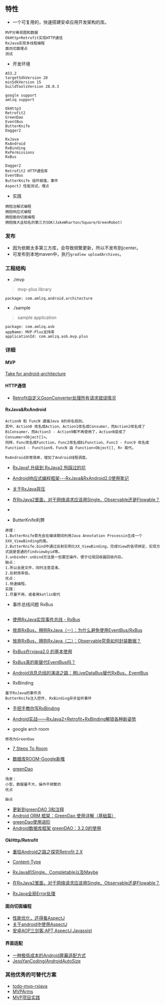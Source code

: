 ## 特性
- 一个可复用的，快速搭建安卓应用开发架构的库。
```
MVP分离视图和数据
OkHttp+Retrofit实现HTTP通信
RxJava实现多线程编程
面向切面埋点
测试
```

- 开发环境
```
AS3.2
targetSdkVersion 28
minSdkVersion 15
buildToolsVersion 28.0.3

google support
amlzq support

OkHttp3
Retrofit2
GreenDao
EventBus
ButterKnife
Dagger2

RxJava
RxAndroid
RxBinding
RxPermissions
RxBus

Dagger2
Retrofit2 HTTP通信库
EventBus
ButterKnife 组件赋值，事件
AspectJ 性能测试，埋点
```

- 实践
```
拥抱注解式编程
拥抱响应式编程
拥抱面向切面编程
拥抱强大且知名的第三方SDK(JakeWharton/Square/GreenRobot)
```

### 发布
- 因为依赖太多第三方库，会导致频繁更新，所以不发布到jcenter。
- 可发布到本地maven中，执行`gradlew uploadArchives`。

### 工程结构
* ./mvp
> mvp-plus library
```
package: com.amlzq.android.architecture
```
* ./sample
> sample application
```
package: com.amlzq.asb
appName: MVP-Plus支持库
applicationId: com.amlzq.asb.mvp.plus
```

### 详细

#### MVP
[Take for android-architecture](https://github.com/googlesamples/android-architecture)

#### HTTP通信
- [Retrofit自定义GsonConverter处理所有请求错误情况](https://www.jianshu.com/p/5b8b1062866b)

#### RxJava&RxAndroid
```
ActionN 和 FuncN 遵循Java 8的命名规则。
其中，Action0 改名成Action，Action1改名成Consumer，而Action2改名成了BiConsumer，而Action3 - Action9都不再使用了，ActionN变成了Consumer<Object[]>。
同样，Func改名成Function，Func2改名成BiFunction，Func3 - Func9 改名成 Function3 - Function9，FuncN 由 Function<Object[], R> 取代。
```
```
RxAndroid非常简单，增加了Android线程调度。
```
- [RxJava1 升级到 RxJava2 所踩过的坑](https://www.jianshu.com/p/6d644ca1678f)
- [Android响应式编程框架---RxJava&RxAndroid2.0使用笔记](https://blog.csdn.net/DeMonliuhui/article/details/77848691)
- [关于RxJava背压](http://flyou.ren/2017/04/05/%E5%85%B3%E4%BA%8ERxJava%E8%83%8C%E5%8E%8B/?utm_source=tuicool&utm_medium=referral)
- [在RxJava2里面，对于网络请求应该用Single、Observable还是Flowable？](https://www.zhihu.com/question/62300736)
- []()

- ButterKnife利弊
```
原理：
1.ButterKnife首先会在编译期间利用Java Annotation Processin生成一个XXX_ViewBinding的类。
2.ButterKnife.bind中通过反射实例化XX_ViewBinding，完成View的各项绑定，实现方式就是普通的findviewbyid等。
3.unbinder.unbind方法是一些置空操作，便于垃圾回收器回收内存。
缺点：
1.所以会是文件，同时注意混淆。
2.反射效率低。
优点：
1.快速编程。
实践：
1.尽量不用，或者用kotlin取代
```

- 事件总线问题 RxBus
```

```
- [使用RxJava实现事件总线 - RxBus](https://blog.kaush.co/2014/12/24/implementing-an-event-bus-with-rxjava-rxbus/)
- [放弃RxBus，拥抱RxJava（一）：为什么避免使用EventBus/RxBus](https://www.jianshu.com/p/61631134498e)
- [放弃RxBus，拥抱RxJava（二）：Observable究竟如何封装数据？](https://www.jianshu.com/p/d2df6bceeff9)
- [RxBus在rxjava2.0 的基本使用](https://blog.csdn.net/donkor_/article/details/79709366)
- [RxBus真的能替代EventBus吗？](https://www.jianshu.com/p/669eda5dc5a4)
- [Android消息总线的演进之路：用LiveDataBus替代RxBus、EventBus](https://tech.meituan.com/2018/07/26/android-livedatabus.html)

- RxBinding
```
基于RxJava的事件流
ButterKnife注入控件, RxBinding异步监听事件
```
- [手把手教你写RxBinding](https://www.jianshu.com/p/055002aaf1ca)
- [Android实战——RxJava2+Retrofit+RxBinding解锁各种新姿势](https://blog.csdn.net/qq_30379689/article/details/68958173)

- google arch room
```
修改为GreenDao
```
- [7 Steps To Room](https://medium.com/androiddevelopers/7-steps-to-room-27a5fe5f99b2)
- [数据库ROOM-Google新推](https://www.jianshu.com/p/bb8bd5bc8304)

- [greenDao](http://greenrobot.org/greendao/)
```
场景：
小型，数据量不大，操作不频繁的
优点

缺点

```
- [更新到greenDAO 3和注释](http://greenrobot.org/greendao/documentation/updating-to-greendao-3-and-annotations/)
- [Android ORM 框架：GreenDao 使用详解（基础篇）](https://juejin.im/post/5959b5bcf265da6c4d1bb245)
- [greenDao使用进阶](https://segmentfault.com/a/1190000009076317)
- [Android数据库框架 greenDAO：3.2.0的使用](https://www.jianshu.com/p/cc7c1ecdfacf)

#### OkHttp/Retrofit
- [重拾Android之路之探究Retrofit 2.X](https://www.jianshu.com/p/5c0c546fc540)
- [Content-Type](https://blog.csdn.net/bigtree_3721/article/details/82809459)

- [RxJava的Single、Completable以及Maybe](https://www.jianshu.com/p/45309538ad94)
- [在RxJava2里面，对于网络请求应该用Single、Observable还是Flowable？](https://www.zhihu.com/question/62300736)
- [RxJava全局Error处理](https://blog.csdn.net/mq2553299/article/details/82823565)

#### 面向切面编程
- [性能优化，还得看AspectJ](https://mp.weixin.qq.com/s/heBoKE2UqMgp4_zm_fciuA)
- [关于android中使用AspectJ](https://www.jianshu.com/p/f577aec99e17)
- [安卓AOP三剑客:APT,AspectJ,Javassist](https://www.jianshu.com/p/dca3e2c8608a)

#### 界面适配
- [一种极低成本的Android屏幕适配方式](https://mp.weixin.qq.com/s/d9QCoBP6kV9VSWvVldVVwA)
- [JessYanCoding/AndroidAutoSize](https://github.com/JessYanCoding/AndroidAutoSizeJessYanCoding/AndroidAutoSize)

### 其他优秀的可替代方案
- [todo-mvp-rxjava](https://github.com/googlesamples/android-architecture/tree/todo-mvp-rxjava)
- [MVPArms](https://github.com/JessYanCoding/MVPArms)
- [MVP项目实践](https://juejin.im/entry/57d22b79a22b9d006c4720ee)

